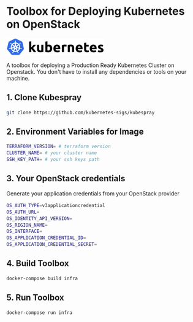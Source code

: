 # Toolbox for Deploying Kubernetes on OpenStack
![Kubernetes](img/kubernetes-logo.png)

A toolbox for deploying a Production Ready Kubernetes Cluster on Openstack. You don't have to install any dependencies or tools on your machine.

## 1. Clone Kubespray
```bash
git clone https://github.com/kubernetes-sigs/kubespray
```

## 2. Environment Variables for Image
```bash
TERRAFORM_VERSION= # terraform version
CLUSTER_NAME= # your cluster name
SSH_KEY_PATH= # your ssh keys path
```

## 3. Your OpenStack credentials
Generate your application credentials from your OpenStack provider
```bash
OS_AUTH_TYPE=v3applicationcredential
OS_AUTH_URL=
OS_IDENTITY_API_VERSION=
OS_REGION_NAME=
OS_INTERFACE=
OS_APPLICATION_CREDENTIAL_ID=
OS_APPLICATION_CREDENTIAL_SECRET=
```

## 4. Build Toolbox
```bash
docker-compose build infra
```

## 5. Run Toolbox
```bash
docker-compose run infra
```